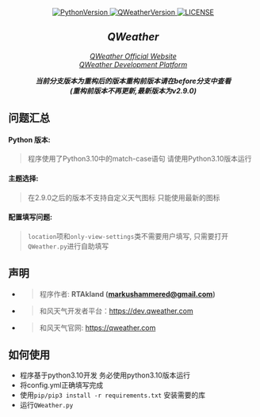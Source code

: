<p align="center">
    <a href="https://github.com/MarkusJoe/QWeather">
        <img src="https://img.shields.io/badge/Python-V3.10-blue.svg" alt="PythonVersion">
        <img src="https://img.shields.io/badge/release-V2.9.0-green.svg" alt="QWeatherVersion">
        <img src="https://img.shields.io/badge/LINCESE-Apache2.0-orange.svg" alt="LICENSE">
    </a>
</p>

<div align="center">

## *QWeather*

<i style="text-align: center;"><a href="https://www.qweather.com/">QWeather Official Website</a></i>\
<i style="text-align: center;"><a href="https://dev.qweather.com/">QWeather Development Platform</a></i>

</div>

<div align="center">
<b><i>当前分支版本为重构后的版本重构前版本请在before分支中查看<br>(重构前版本不再更新,最新版本为v2.9.0)</i></b>
</div>

## 问题汇总
#### Python 版本:
> 程序使用了Python3.10中的match-case语句
> 请使用Python3.10版本运行
#### 主题选择:
> 在2.9.0之后的版本不支持自定义天气图标 只能使用最新的图标
#### 配置填写问题:
> `location`项和`only-view-settings`类不需要用户填写, 只需要打开`QWeather.py`进行自助填写


## 声明
- > 程序作者: **RTAkland (markushammered@gmail.com)**
- > 和风天气开发者平台：https://dev.qweather.com
- > 和风天气官网: https://qweather.com

## 如何使用
- 程序基于python3.10开发 务必使用python3.10版本运行
- 将config.yml正确填写完成
- 使用`pip/pip3 install -r requirements.txt` 安装需要的库
- 运行`QWeather.py`